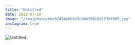 ```yaml
---
title: "Untitled"
date: 2012-07-10
image: "/img/photo/bbcb2454b0b5e9cd46f96c8d1238f005.jpg"
instagram: true
---
```


![Untitled](/img/photo/bbcb2454b0b5e9cd46f96c8d1238f005.jpg)
